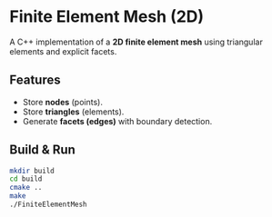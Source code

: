 # Finite Element Mesh (2D)

A C++ implementation of a **2D finite element mesh** using triangular elements and explicit facets.

## Features
- Store **nodes** (points).
- Store **triangles** (elements).
- Generate **facets (edges)** with boundary detection.

## Build & Run
```bash
mkdir build
cd build
cmake ..
make
./FiniteElementMesh

